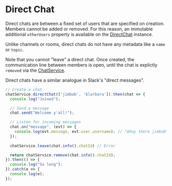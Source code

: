 # Direct Chat

Direct chats are between a fixed set of users that are specified on creation.  Members cannot be added or removed.  For this reason, an immutable additional `otherUsers` property is available on the [DirectChat](https://docs.convergence.io/js-api/classes/chat.directchat.html) instance.

Unlike channels or rooms, direct chats do not have any metadata like a `name` or `topic`.

Note that you cannot "leave" a direct chat.  Once created, the communication line between members is open, until the chat is explictly `removed` via the [ChatService](https://docs.convergence.io/js-api/classes/chat.chatservice.html).

Direct chats have a similar analogue in Slack's "direct messages".

```js
// Create a chat
chatService.directChat(['jimbob', 'blarbara']).then(chat => {
  console.log("Joined");

  // Send a message
  chat.send("Welcome y'all!");

  // Listen for incoming messages
  chat.on("message", (evt) => {
    console.log(evt.message, evt.user.username); // "Ahoy there jimbob"
  });
  
  chatService.leave(chat.info().chatId) // Error

  return chatService.remove(chat.info().chatId);  
}).then(() => {
  console.log("So long");
}).catch(e => {
  console.log(e);
});
```